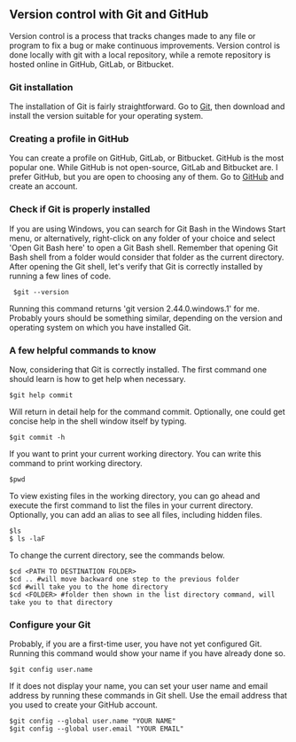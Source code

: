 ## Version control with Git and GitHub
Version control is a process that tracks changes made to any file or program to fix a bug or make continuous improvements. Version control is done locally with git with a local repository, while a remote repository is hosted online in GitHub, GitLab, or Bitbucket.
### Git installation
The installation of Git is fairly straightforward. Go to [Git](https://git-scm.com/downloads), then download and install the version suitable for your operating system.
### Creating a profile in GitHub
You can create a profile on GitHub, GitLab, or Bitbucket. GitHub is the most popular one. While GitHub is not open-source, GitLab and Bitbucket are. I prefer GitHub, but you are open to choosing any of them. Go to [GitHub](https://github.com/) and create an account.
### Check if Git is properly installed
If you are using Windows, you can search for Git Bash in the Windows Start menu, or alternatively, right-click on any folder of your choice and select 'Open Git Bash here' to open a Git Bash shell. Remember that opening Git Bash shell from a folder would consider that folder as the current directory.
After opening the Git shell, let's verify that Git is correctly installed by running a few lines of code.

```PowerShell-linenums
 $git --version
```
Running this command returns 'git version 2.44.0.windows.1' for me. Probably yours should be something similar, depending on the version and operating system on which you have installed Git.
### A few helpful commands to know
Now, considering that Git is correctly installed. The first command one should learn is how to get help when necessary. 

```PowerShell-linenums
$git help commit
```
Will return in detail help for the command commit. Optionally, one could get concise help in the shell window itself by typing.

```PowerShell-linenums
$git commit -h
```
If you want to print your current working directory. You can write this command to print working directory.
```PowerShell-linenums
$pwd
```
To view existing files in the working directory, you can go ahead and execute the first command to list the files in your current directory. Optionally, you can add an alias to see all files, including hidden files.
```PowerShell-linenums
$ls
$ ls -laF
```
To change the current directory, see the commands below.
```PowerShell-linenums
$cd <PATH TO DESTINATION FOLDER>
$cd .. #will move backward one step to the previous folder
$cd #will take you to the home directory
$cd <FOLDER> #folder then shown in the list directory command, will take you to that directory
```
### Configure your Git
Probably, if you are a first-time user, you have not yet configured Git.
Running this command would show your name if you have already done so.
```Powershell-linenums
$git config user.name
```
If it does not display your name, you can set your user name and email address by running these commands in Git shell. Use the email address that you used to create your GitHub account.
```PowerShell-linenums
$git config --global user.name "YOUR NAME"
$git config --global user.email "YOUR EMAIL"
```
